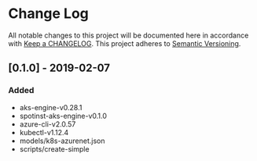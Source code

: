 # Change Log
All notable changes to this project will be documented here in
accordance with [Keep a CHANGELOG][keep-changelog-url].
This project adheres to [Semantic Versioning][semver-url].

## [0.1.0] - 2019-02-07
### Added
- aks-engine-v0.28.1
- spotinst-aks-engine-v0.1.0
- azure-cli-v2.0.57
- kubectl-v1.12.4
- models/k8s-azurenet.json
- scripts/create-simple

[keep-changelog-url]: http://keepachangelog.com/
[semver-url]: http://semver.org/

